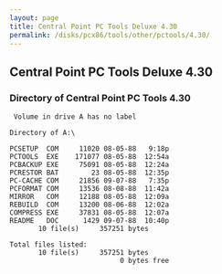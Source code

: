 ```yaml
---
layout: page
title: Central Point PC Tools Deluxe 4.30
permalink: /disks/pcx86/tools/other/pctools/4.30/
---
```


Central Point PC Tools Deluxe 4.30
----------------------------------

### Directory of Central Point PC Tools 4.30

	 Volume in drive A has no label

	Directory of A:\

	PCSETUP  COM     11020 08-05-88   9:18p
	PCTOOLS  EXE    171077 08-05-88  12:54a
	PCBACKUP EXE     75091 08-05-88  12:24a
	PCRESTOR BAT        23 08-05-88  12:35p
	PC-CACHE COM     21856 09-07-88   7:35p
	PCFORMAT COM     13536 08-08-88  11:42a
	MIRROR   COM     12188 08-05-88  12:09a
	REBUILD  COM     13200 08-06-88  12:02a
	COMPRESS EXE     37831 08-05-88  12:07a
	README   DOC      1429 09-07-88  10:40p
	       10 file(s)     357251 bytes

	Total files listed:
	       10 file(s)     357251 bytes
	                           0 bytes free
